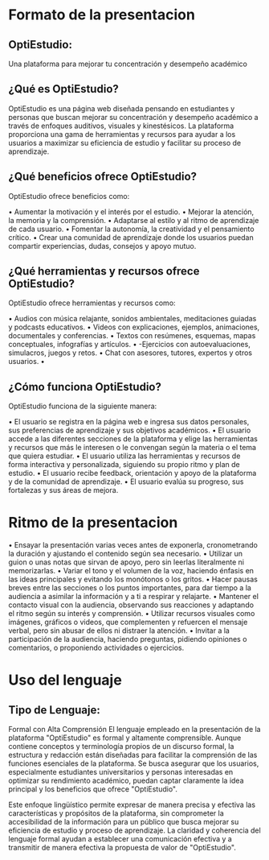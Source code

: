 # Formato de la presentacion
## OptiEstudio:
Una plataforma para mejorar tu concentración y desempeño académico 
## ¿Qué es OptiEstudio? 
OptiEstudio es una página web diseñada pensando en estudiantes y personas que buscan mejorar su concentración y desempeño académico a través de enfoques auditivos, visuales y kinestésicos. 
La plataforma proporciona una gama de herramientas y recursos para ayudar a los usuarios a maximizar su eficiencia de estudio y facilitar su proceso de aprendizaje. 
 
## ¿Qué beneficios ofrece OptiEstudio? 
OptiEstudio ofrece beneficios como: 
   
•	Aumentar la motivación y el interés por el estudio. • Mejorar la atención, la memoria y la comprensión. 
•	Adaptarse al estilo y al ritmo de aprendizaje de cada usuario. 
•	Fomentar la autonomía, la creatividad y el pensamiento crítico. 
•	Crear una comunidad de aprendizaje donde los usuarios puedan compartir experiencias, dudas, consejos y apoyo mutuo. 
 
## ¿Qué herramientas y recursos ofrece OptiEstudio? 
OptiEstudio ofrece herramientas y recursos como: 
 
•	Audios con música relajante, sonidos ambientales, meditaciones guiadas y podcasts educativos. 
•	Videos con explicaciones, ejemplos, animaciones, documentales y conferencias. 
•	Textos con resúmenes, esquemas, mapas conceptuales, infografías y artículos. 
•	-Ejercicios con autoevaluaciones, simulacros, juegos y retos. 
•	Chat con asesores, tutores, expertos y otros usuarios. 
•  
 
## ¿Cómo funciona OptiEstudio? 
OptiEstudio funciona de la siguiente manera: 
 
•	El usuario se registra en la página web e ingresa sus datos personales, sus preferencias de aprendizaje y sus objetivos académicos. 
•	El usuario accede a las diferentes secciones de la plataforma y elige las herramientas y recursos que más le interesen o le convengan según la materia o el tema que quiera estudiar. 
•	El usuario utiliza las herramientas y recursos de forma interactiva y personalizada, siguiendo su propio ritmo y plan de estudio. 
•	El usuario recibe feedback, orientación y apoyo de la plataforma y de la comunidad de aprendizaje. 
•	El usuario evalúa su progreso, sus fortalezas y sus áreas de mejora. 

# Ritmo de la presentacion 
•	Ensayar la presentación varias veces antes de exponerla, cronometrando la duración y ajustando el contenido según sea necesario. 
•	Utilizar un guion o unas notas que sirvan de apoyo, pero sin leerlas literalmente ni memorizarlas. 
•	Variar el tono y el volumen de la voz, haciendo énfasis en las ideas principales y evitando los monótonos o los gritos. 
•	Hacer pausas breves entre las secciones o los puntos importantes, para dar tiempo a la audiencia a asimilar la información y a ti a respirar y relajarte. 
•	Mantener el contacto visual con la audiencia, observando sus reacciones y adaptando el ritmo según su interés y comprensión. 
•	Utilizar recursos visuales como imágenes, gráficos o videos, que complementen y refuercen el mensaje verbal, pero sin abusar de ellos ni distraer la atención. 
•	Invitar a la participación de la audiencia, haciendo preguntas, pidiendo opiniones o comentarios, o proponiendo actividades o ejercicios. 

# Uso del lenguaje 
## Tipo de Lenguaje: 
Formal con Alta Comprensión 
El lenguaje empleado en la presentación de la plataforma "OptiEstudio" es formal y altamente comprensible. Aunque contiene conceptos y terminología propios de un discurso formal, la estructura y redacción están diseñadas para facilitar la comprensión de las funciones esenciales de la plataforma. Se busca asegurar que los usuarios, especialmente estudiantes universitarios y personas interesadas en optimizar su rendimiento académico, puedan captar claramente la idea principal y los beneficios que ofrece "OptiEstudio". 
 
Este enfoque lingüístico permite expresar de manera precisa y efectiva las características y propósitos de la plataforma, sin comprometer la accesibilidad de la información para un público que busca mejorar su eficiencia de estudio y proceso de aprendizaje. La claridad y coherencia del lenguaje formal ayudan a establecer una comunicación efectiva y a transmitir de manera efectiva la propuesta de valor de "OptiEstudio". 
